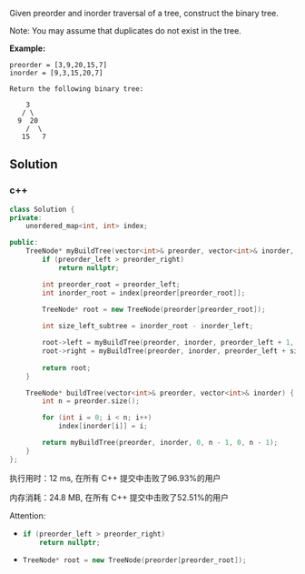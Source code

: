 Given preorder and inorder traversal of a tree, construct the binary tree.

Note:
You may assume that duplicates do not exist in the tree.



 **Example:**

```
preorder = [3,9,20,15,7]
inorder = [9,3,15,20,7]

Return the following binary tree:

    3
   / \
  9  20
    /  \
   15   7
```

## Solution
### c++

```c++
class Solution {
private:
    unordered_map<int, int> index;

public:
    TreeNode* myBuildTree(vector<int>& preorder, vector<int>& inorder, int preorder_left, int preorder_right, int inorder_left, int inorder_right) {
        if (preorder_left > preorder_right)
            return nullptr;

        int preorder_root = preorder_left;
        int inorder_root = index[preorder[preorder_root]];
        
        TreeNode* root = new TreeNode(preorder[preorder_root]);

        int size_left_subtree = inorder_root - inorder_left;

        root->left = myBuildTree(preorder, inorder, preorder_left + 1, preorder_left + size_left_subtree, inorder_left, inorder_root - 1);
        root->right = myBuildTree(preorder, inorder, preorder_left + size_left_subtree + 1, preorder_right, inorder_root + 1, inorder_right);
        
        return root;
    }

    TreeNode* buildTree(vector<int>& preorder, vector<int>& inorder) {
        int n = preorder.size();

        for (int i = 0; i < n; i++) 
            index[inorder[i]] = i;

        return myBuildTree(preorder, inorder, 0, n - 1, 0, n - 1);
    }
};
```

执行用时：12 ms, 在所有 C++ 提交中击败了96.93%的用户

内存消耗：24.8 MB, 在所有 C++ 提交中击败了52.51%的用户

Attention:

- ```c++
  if (preorder_left > preorder_right)
      return nullptr;
  ```

- ```c++
  TreeNode* root = new TreeNode(preorder[preorder_root]);
  ```

